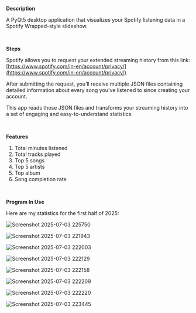 **Description**

A PyQt5 desktop application that visualizes your Spotify listening data in a Spotify Wrapped-style slideshow.

<br /> 

**Steps**

Spotify allows you to request your extended streaming history from this link:
[https://www.spotify.com/in-en/account/privacy/](https://www.spotify.com/in-en/account/privacy/)

After submitting the request, you’ll receive multiple JSON files containing detailed information about every song you've listened to since creating your account.

This app reads those JSON files and transforms your streaming history into a set of engaging and easy-to-understand statistics.

<br /> 

**Features**

1. Total minutes listened
2. Total tracks played
3. Top 5 songs
4. Top 5 artists
5. Top album
6. Song completion rate

<br />

**Program In Use**

Here are my statistics for the first half of 2025:

![Screenshot 2025-07-03 225750](https://github.com/user-attachments/assets/bfa56c60-9baf-4c57-8bfa-e3e08ee13552)

![Screenshot 2025-07-03 221943](https://github.com/user-attachments/assets/7f09daad-cd23-45b0-8be6-8c277ae53419)

![Screenshot 2025-07-03 222003](https://github.com/user-attachments/assets/f3d5a4e6-2565-499d-a216-d78549992b44)

![Screenshot 2025-07-03 222129](https://github.com/user-attachments/assets/43c0dc2f-0717-4430-8f24-c4bf7ba28a39)

![Screenshot 2025-07-03 222158](https://github.com/user-attachments/assets/737577ef-cca5-4e81-8ff0-13e8bb92087a)

![Screenshot 2025-07-03 222209](https://github.com/user-attachments/assets/444f1743-ed57-4d10-8850-8bec48ef66aa)

![Screenshot 2025-07-03 222220](https://github.com/user-attachments/assets/2139ccdf-285e-4c2f-966d-35d325f9f7ee)

![Screenshot 2025-07-03 223445](https://github.com/user-attachments/assets/04c7ddb8-2760-454c-bb1a-8d4e4345f115)
